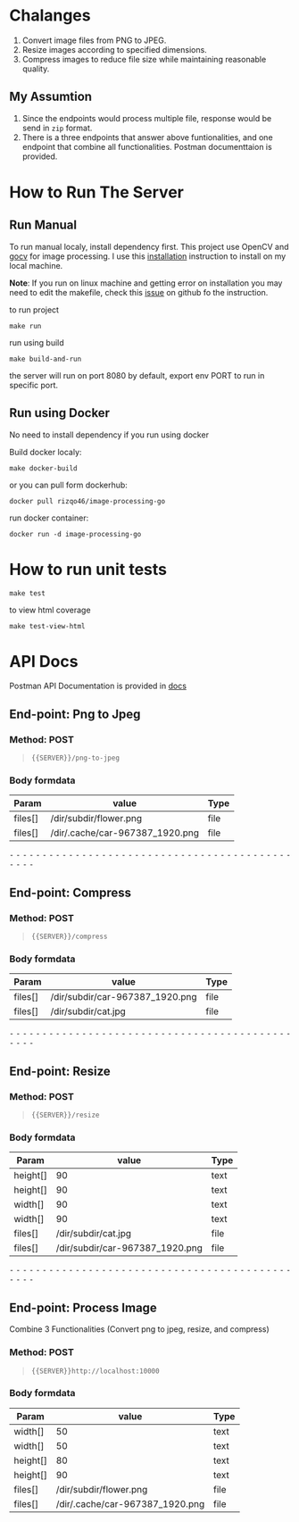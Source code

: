 
# Chalanges

1. Convert image files from PNG to JPEG.
2. Resize images according to specified dimensions.
3. Compress images to reduce file size while maintaining reasonable quality.

## My Assumtion
1. Since the endpoints would process multiple file, response would be send in `zip` format.
2. There is a three endpoints that answer above funtionalities, and one endpoint that combine all functionalities. Postman documenttaion is provided.

# How to Run The Server

## Run Manual
To run manual localy, install dependency first. This project use OpenCV and [gocv](https://github.com/hybridgroup/gocv) for image processing. I use this [installation](https://github.com/hybridgroup/gocv?tab=readme-ov-file#how-to-install) instruction to install on my local machine. 

**Note**: If you run on linux machine and getting error on installation you may need to edit the makefile, check this [issue](https://github.com/hybridgroup/gocv/issues/978) on github fo the instruction.

to run project
```
make run
```

run using build
```
make build-and-run 
```
the server will run on port 8080 by default, export env PORT to run in specific port.


## Run using Docker
No need to install dependency if you run using docker

Build docker localy:
```
make docker-build
```

or you can pull form dockerhub:
```
docker pull rizqo46/image-processing-go
```
run docker container:
```
docker run -d image-processing-go
```


# How to run unit tests

```
make test
```

to view html coverage
```
make test-view-html
```

# API Docs
Postman API Documentation is provided in [docs](docs)

## End-point: Png to Jpeg
### Method: POST
>```
>{{SERVER}}/png-to-jpeg
>```
### Body formdata

|Param|value|Type|
|---|---|---|
|files[]|/dir/subdir/flower.png|file|
|files[]|/dir/.cache/car-967387_1920.png|file|



⁃ ⁃ ⁃ ⁃ ⁃ ⁃ ⁃ ⁃ ⁃ ⁃ ⁃ ⁃ ⁃ ⁃ ⁃ ⁃ ⁃ ⁃ ⁃ ⁃ ⁃ ⁃ ⁃ ⁃ ⁃ ⁃ ⁃ ⁃ ⁃ ⁃ ⁃ ⁃ ⁃ ⁃ ⁃ ⁃ ⁃ ⁃ ⁃ ⁃ ⁃ ⁃ ⁃ ⁃ ⁃ ⁃ ⁃

## End-point: Compress
### Method: POST
>```
>{{SERVER}}/compress
>```
### Body formdata

|Param|value|Type|
|---|---|---|
|files[]|/dir/subdir/car-967387_1920.png|file|
|files[]|/dir/subdir/cat.jpg|file|



⁃ ⁃ ⁃ ⁃ ⁃ ⁃ ⁃ ⁃ ⁃ ⁃ ⁃ ⁃ ⁃ ⁃ ⁃ ⁃ ⁃ ⁃ ⁃ ⁃ ⁃ ⁃ ⁃ ⁃ ⁃ ⁃ ⁃ ⁃ ⁃ ⁃ ⁃ ⁃ ⁃ ⁃ ⁃ ⁃ ⁃ ⁃ ⁃ ⁃ ⁃ ⁃ ⁃ ⁃ ⁃ ⁃ ⁃

## End-point: Resize
### Method: POST
>```
>{{SERVER}}/resize
>```
### Body formdata

|Param|value|Type|
|---|---|---|
|height[]|90|text|
|height[]|90|text|
|width[]|90|text|
|width[]|90|text|
|files[]|/dir/subdir/cat.jpg|file|
|files[]|/dir/subdir/car-967387_1920.png|file|



⁃ ⁃ ⁃ ⁃ ⁃ ⁃ ⁃ ⁃ ⁃ ⁃ ⁃ ⁃ ⁃ ⁃ ⁃ ⁃ ⁃ ⁃ ⁃ ⁃ ⁃ ⁃ ⁃ ⁃ ⁃ ⁃ ⁃ ⁃ ⁃ ⁃ ⁃ ⁃ ⁃ ⁃ ⁃ ⁃ ⁃ ⁃ ⁃ ⁃ ⁃ ⁃ ⁃ ⁃ ⁃ ⁃ ⁃

## End-point: Process Image
Combine 3 Functionalities (Convert png to jpeg, resize, and compress)
### Method: POST
>```
>{{SERVER}}http://localhost:10000
>```
### Body formdata

|Param|value|Type|
|---|---|---|
|width[]|50|text|
|width[]|50|text|
|height[]|80|text|
|height[]|90|text|
|files[]|/dir/subdir/flower.png|file|
|files[]|/dir/.cache/car-967387_1920.png|file|
